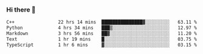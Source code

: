 ### Hi there 🌱
<!--START_SECTION:waka-->

```txt
C++                22 hrs 14 mins  ███████████████▓░░░░░░░░░   63.11 %
Python             4 hrs 34 mins   ███▒░░░░░░░░░░░░░░░░░░░░░   12.97 %
Markdown           3 hrs 56 mins   ██▓░░░░░░░░░░░░░░░░░░░░░░   11.20 %
Text               1 hr 19 mins    █░░░░░░░░░░░░░░░░░░░░░░░░   03.75 %
TypeScript         1 hr 6 mins     ▓░░░░░░░░░░░░░░░░░░░░░░░░   03.15 %
```

<!--END_SECTION:waka-->
<!--
**Dieg0raf/Dieg0raf** is a ✨ _special_ ✨ repository because its `README.md` (this file) appears on your GitHub profile.

Here are some ideas to get you started:

- 🔭 I’m currently working on ...
- 🌱 I’m currently learning ...
- 👯 I’m looking to collaborate on ...
- 🤔 I’m looking for help with ...
- 💬 Ask me about ...
- 📫 How to reach me: ...
- 😄 Pronouns: ...
- ⚡ Fun fact: ...
-->
